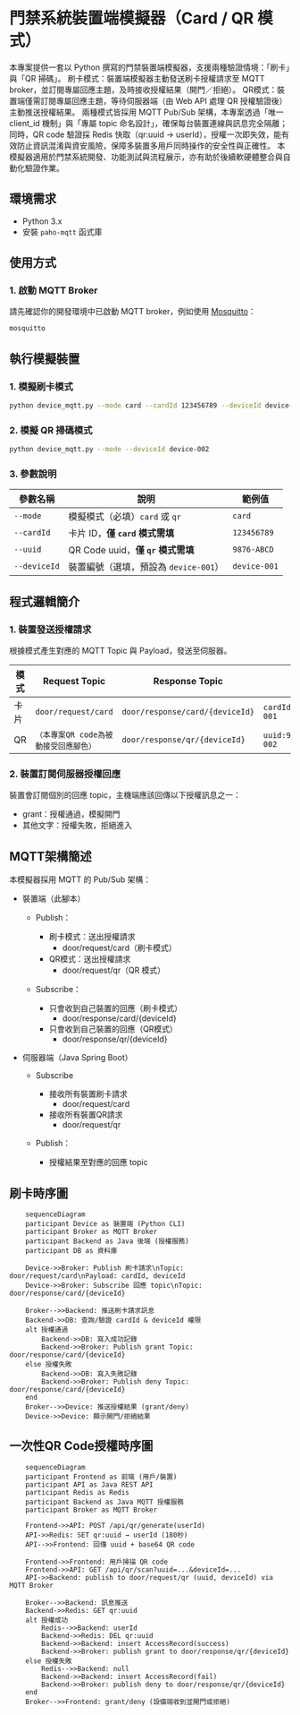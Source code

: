 # 門禁系統裝置端模擬器（Card / QR 模式）

本專案提供一套以 Python 撰寫的門禁裝置端模擬器，支援兩種驗證情境：「刷卡」與「QR 掃碼」。
刷卡模式：裝置端模擬器主動發送刷卡授權請求至 MQTT broker，並訂閱專屬回應主題，及時接收授權結果（開門／拒絕）。
QR模式：裝置端僅需訂閱專屬回應主題，等待伺服器端（由 Web API 處理 QR 授權驗證後）主動推送授權結果。
兩種模式皆採用 MQTT Pub/Sub 架構，本專案透過「唯一 client_id 機制」與「專屬 topic 命名設計」，確保每台裝置連線與訊息完全隔離；
同時，QR code 驗證採 Redis 快取（qr:uuid → userId），授權一次即失效，能有效防止資訊混淆與資安風險，保障多裝置多用戶同時操作的安全性與正確性。
本模擬器適用於門禁系統開發、功能測試與流程展示，亦有助於後續軟硬體整合與自動化驗證作業。

## 環境需求

- Python 3.x
- 安裝 `paho-mqtt` 函式庫

## 使用方式
### 1. 啟動 MQTT Broker
請先確認你的開發環境中已啟動 MQTT broker，例如使用 [Mosquitto](https://mosquitto.org/)：
```bash
mosquitto
```

## 執行模擬裝置
### 1. 模擬刷卡模式
```bash
python device_mqtt.py --mode card --cardId 123456789 --deviceId device-001
```

### 2. 模擬 QR 掃碼模式
```bash
python device_mqtt.py --mode --deviceId device-002
```

### 3. 參數說明
| 參數名稱         | 說明                           | 範例值          |
| ------------ | ---------------------------- | ------------ |
| `--mode`     | 模擬模式（必填）`card` 或 `qr`        | `card`       |
| `--cardId`   | 卡片 ID，**僅 `card` 模式需填**      | `123456789`  |
| `--uuid`     | QR Code uuid，**僅 `qr` 模式需填** | `9876-ABCD`  |
| `--deviceId` | 裝置編號（選填，預設為 `device-001`）    | `device-001` |



## 程式邏輯簡介
### 1. 裝置發送授權請求 
根據模式產生對應的 MQTT Topic 與 Payload，發送至伺服器。

| 模式 | Request Topic           | Response Topic                  | Payload 範例                             |
| -- | ----------------------- | ------------------------------- | -------------------------------------- |
| 卡片 | `door/request/card`     | `door/response/card/{deviceId}` | `cardId:123456789,deviceId:device-001` |
| QR | `（本專案QR code為被動接受回應腳色）` | `door/response/qr/{deviceId}`   | `uuid:9876-ABCD,deviceId:device-002`   |


### 2. 裝置訂閱伺服器授權回應
裝置會訂閱個別的回應 topic，主機端應該回傳以下授權訊息之一：
- grant：授權通過，模擬開門
- 其他文字：授權失敗，拒絕進入

## MQTT架構簡述
本模擬器採用 MQTT 的 Pub/Sub 架構：

* 裝置端（此腳本）
    * Publish：
      * 刷卡模式：送出授權請求
        * door/request/card（刷卡模式）
      * QR模式：送出授權請求
        * door/request/qr（QR 模式）

    * Subscribe：
      * 只會收到自己裝置的回應（刷卡模式）
        * door/response/card/{deviceId}
      * 只會收到自己裝置的回應（QR模式）    
        * door/response/qr/{deviceId}

* 伺服器端（Java Spring Boot）
    * Subscribe
      * 接收所有裝置刷卡請求
        * door/request/card
      * 接收所有裝置QR請求
        * door/request/qr

    * Publish：
      * 授權結果至對應的回應 topic


## 刷卡時序圖

```mermaid
    sequenceDiagram
    participant Device as 裝置端 (Python CLI)
    participant Broker as MQTT Broker
    participant Backend as Java 後端 (授權服務)
    participant DB as 資料庫

    Device->>Broker: Publish 刷卡請求\nTopic: door/request/card\nPayload: cardId, deviceId
    Device->>Broker: Subscribe 回應 topic\nTopic: door/response/card/{deviceId}

    Broker-->>Backend: 推送刷卡請求訊息
    Backend->>DB: 查詢/驗證 cardId & deviceId 權限
    alt 授權通過
        Backend->>DB: 寫入成功記錄
        Backend->>Broker: Publish grant Topic: door/response/card/{deviceId}
    else 授權失敗
        Backend->>DB: 寫入失敗記錄
        Backend->>Broker: Publish deny Topic: door/response/card/{deviceId}
    end
    Broker-->>Device: 推送授權結果 (grant/deny)
    Device->>Device: 顯示開門/拒絕結果
```

## 一次性QR Code授權時序圖

```mermaid
    sequenceDiagram
    participant Frontend as 前端 (用戶/裝置)
    participant API as Java REST API
    participant Redis as Redis
    participant Backend as Java MQTT 授權服務
    participant Broker as MQTT Broker

    Frontend->>API: POST /api/qr/generate(userId)
    API->>Redis: SET qr:uuid → userId (180秒)
    API-->>Frontend: 回傳 uuid + base64 QR code

    Frontend->>Frontend: 用戶掃描 QR code
    Frontend->>API: GET /api/qr/scan?uuid=...&deviceId=...
    API->>Backend: publish to door/request/qr (uuid, deviceId) via MQTT Broker

    Broker-->>Backend: 訊息推送
    Backend->>Redis: GET qr:uuid
    alt 授權成功
        Redis-->>Backend: userId
        Backend->>Redis: DEL qr:uuid
        Backend->>Backend: insert AccessRecord(success)
        Backend->>Broker: publish grant to door/response/qr/{deviceId}
    else 授權失敗
        Redis-->>Backend: null
        Backend->>Backend: insert AccessRecord(fail)
        Backend->>Broker: publish deny to door/response/qr/{deviceId}
    end
    Broker-->>Frontend: grant/deny (設備端收到並開門或拒絕)
```
